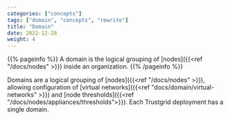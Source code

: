 ```yaml
---
categories: ["concepts"]
tags: ["domain", "concepts", "rewrite"]
title: "Domain"
date: 2022-12-28
weight: 4
---
```


{{% pageinfo %}}
A domain is the logical grouping of [nodes]({{<ref "/docs/nodes" >}}) inside an organization.
{{% /pageinfo %}}

Domains are a logical grouping of [nodes]({{<ref "/docs/nodes" >}}), allowing configuration of [virtual networks]({{<ref "docs/domain/virtual-networks" >}}) and [node thresholds]({{<ref "/docs/nodes/appliances/thresholds">}}). Each Trustgrid deployment has a single domain.
